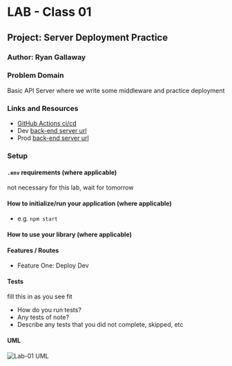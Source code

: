 # LAB - Class 01

## Project: Server Deployment Practice

### Author: Ryan Gallaway

### Problem Domain  

Basic API Server where we write some middleware and practice deployment

### Links and Resources

- [GitHub Actions ci/cd](http://xyz.com) 
- Dev [back-end server url](https://d51-practice.onrender.com) 
- Prod [back-end server url](enterYourUrl.xyz) 

### Setup

#### `.env` requirements (where applicable)

not necessary for this lab, wait for tomorrow

#### How to initialize/run your application (where applicable)

- e.g. `npm start`

#### How to use your library (where applicable)

#### Features / Routes

- Feature One: Deploy Dev

#### Tests

fill this in as you see fit
- How do you run tests?
- Any tests of note?
- Describe any tests that you did not complete, skipped, etc

#### UML

![Lab-01 UML](assets/lab-01-uml.png)